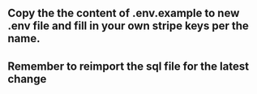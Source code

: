 ## Copy the the content of .env.example to new .env file and fill in your own stripe keys per the name.

## Remember to reimport the sql file for the latest change